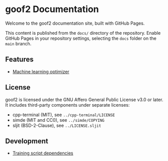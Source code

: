 # goof2 Documentation

Welcome to the goof2 documentation site, built with GitHub Pages.

This content is published from the `docs/` directory of the repository. Enable
GitHub Pages in your repository settings, selecting the `docs` folder on the
`main` branch.

## Features

- [Machine learning optimizer](ml_optimizer.md)

## License

goof2 is licensed under the GNU Affero General Public License v3.0 or later.
It includes third-party components under separate licenses:

- cpp-terminal (MIT), see `../cpp-terminal/LICENSE`
- simde (MIT and CC0), see `../simde/COPYING`
- sljit (BSD-2-Clause), see `../LICENSE.sljit`

## Development

- [Training script dependencies](dependencies.md)
